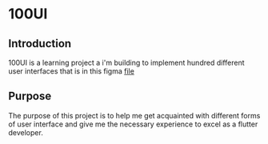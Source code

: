 # 100UI

## Introduction

100UI is a learning project a i'm building to implement 
hundred different user interfaces that is in this figma 
[file](https://www.figma.com/file/Nee2aw2WEUs17rAhR0ah0K/100-UI-Library-Basic)


## Purpose

The purpose of this project is to help me get acquainted 
with different forms of user interface and give me the necessary
experience to excel as a  flutter developer.
